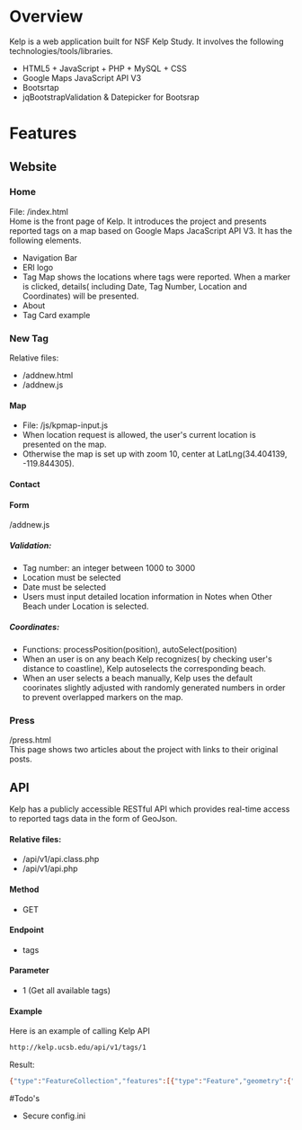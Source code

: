 # Overview

Kelp is a web application built for NSF Kelp Study. It involves the following technologies/tools/libraries.
- HTML5 + JavaScript + PHP + MySQL + CSS
- Google Maps JavaScript API V3
- Bootsrtap
- jqBootstrapValidation & Datepicker for Bootsrap

# Features
## Website

### Home
File: /index.html  
Home is the front page of Kelp. It introduces the project and presents reported tags on a map based on Google Maps JacaScript API V3. It has the following elements.
- Navigation Bar
- ERI logo
- Tag Map shows the locations where tags were reported. When a marker is clicked, details( including Date, Tag Number, Location and Coordinates) will be presented.
- About
- Tag Card example

### New Tag
Relative files:
- /addnew.html
- /addnew.js


#### Map
- File: /js/kpmap-input.js
- When location request is allowed, the user's current location is presented on the map.
- Otherwise the map is set up with zoom 10, center at LatLng(34.404139, -119.844305).

#### Contact

#### Form
/addnew.js

##### Validation:
- Tag number: an integer between 1000 to 3000
- Location must be selected
- Date must be selected
- Users must input detailed location information in Notes when Other Beach under Location is selected.

##### Coordinates:
- Functions: processPosition(position), autoSelect(position)
- When an user is on any beach Kelp recognizes( by checking user's distance to coastline), Kelp autoselects the corresponding beach.
- When an user selects a beach manually, Kelp uses the default coorinates slightly adjusted with randomly generated numbers in order to prevent overlapped markers on the map.

### Press
/press.html  
This page shows two articles about the project with links to their original posts.

## API
Kelp has a publicly accessible RESTful API which provides real-time access to reported tags data in the form of GeoJson.  

#### Relative files:
- /api/v1/api.class.php
- /api/v1/api.php

#### Method
- GET

#### Endpoint
- tags

#### Parameter
- 1 (Get all available tags)

#### Example

Here is an example of calling Kelp API

```sh
http://kelp.ucsb.edu/api/v1/tags/1
```

Result:
```sh
{"type":"FeatureCollection","features":[{"type":"Feature","geometry":{"type":"Point","coordinates":[-119.955823,34.435777]},"properties":{"tagnumber":1990,"location":"Naples Beach","date":"2015-05-01"}},{"type":"Feature","geometry":{"type":"Point","coordinates":[-119.893381,34.419907]},"properties":{"tagnumber":1991,"location":"Ellwood Beach","date":"2015-05-02"}}]}
```

#Todo's
- Secure config.ini
